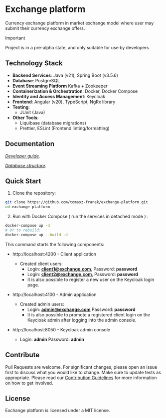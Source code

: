# Exchange platform

Currency exchange platform in market exchange model where user may submit their currency exchange
offers.

> [!IMPORTANT]
> Project is in a pre-alpha state, and only suitable for use by developers
>
>

## Technology Stack

- **Backend Services**: Java (v21), Spring Boot (v3.5.6)
- **Database**: PostgreSQL
- **Event Streaming Platform** Kafka + Zookeeper
- **Containerization & Orchestration**: Docker, Docker Compose
- **Identity and Access Management**: Keycloak
- **Frontend**: Angular (v20), TypeScript, NgRx library
- **Testing**:
    - JUnit (Java)
- **Other Tools**:
    - Liquibase (database migrations)
    - Prettier, ESLint (Frontend linting/formatting)

## Documentation

*[Developer guide](/docs/developer-guide.md)*.

*[Database structure](/docs/database.md)*.

## Quick Start

1. Clone the repository:

```bash
git clone https://github.com/tomasz-franek/exchange-platform.git
cd exchange-platform
```

2. Run with Docker Compose ( run the services in detached mode ) :

```bash
docker-compose up -d
# Or to rebuild:
docker-compose up --build -d
```

This command starts the following components:

* http://localhost:4200 - Client application

    - Created client users:
        - Login: **client1@exchange.com**, Password:  **password**
        - Login: **client2@exchange.com**, Password:  **password**
        - It is also possible to register a new user on the Keycloak login page.

* http://localhost:4100 - Admin application

    - Created admin users:
        - Login: **admin@exchange.com** Password:  **password**
        - It is also possible to promote a registered client login on the Keycloak admin after
          logging into the admin console.

* http://localhost:8050 - Keycloak admin console
    - Login: **admin** Password:  **admin**

## Contribute

Pull Requests are welcome. For significant changes, please open an issue first to discuss what you
would like to change. Make sure to update tests as appropriate.
Please read our [Contribution Guidelines](/docs/project-contribution.md) for more information on how
to get involved.

## License

Exchange platform is licensed under a MIT license.